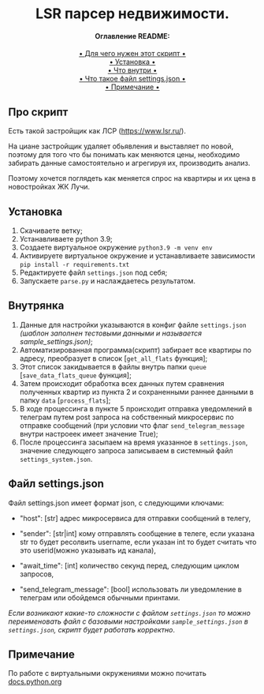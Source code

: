 <h1 align="center">
  LSR парсер недвижимости.
</h1>


<h4 align="center">Оглавление README:</h4>
<div align="center">
    <a href="#про-скрипт"> • Для чего нужен этот скрипт • </a><br>
    <a href="#установка"> • Установка • </a><br>
    <a href="#внутрянка"> • Что внутри • </a><br>
    <a href="#файл-settingsjson"> • Что такое файл settings.json • </a><br>
    <a href="#примечание"> • Примечание • </a>
</div>


## Про скрипт
Есть такой застройщик как ЛСР (https://www.lsr.ru/).

На циане застройщик удаляет обьявления и выставляет по новой, поэтому для того что бы понимать как меняются цены, необходимо забирать данные самостоятельно и агрегируя их, производить анализ.

Поэтому хочется поглядеть как меняется спрос на квартиры и их цена в новостройках ЖК Лучи.


## Установка
1. Скачиваете ветку;
2. Устанавливаете python 3.9;
3. Создаете виртуальное окружение `python3.9 -m venv env`
4. Активируете виртуальное окружение и устанавливаете зависимости `pip install -r requirements.txt`
5. Редактируете файл `settings.json` под себя;
6. Запускаете `parse.py` и наслаждаетесь результатом.


## Внутрянка
1. Данные для настройки указываются в конфиг файле `settings.json` *(шаблон заполнен тестовыми данными и называется sample_settings.json)*;
2. Автоматизированная программа(скрипт) забирает все квартиры по адресу, преобразует в список [`get_all_flats` функция];
3. Этот список закидывается в файлы внутрь папки `queue` [`save_data_flats_queue` функция];
4. Затем происходит обработка всех данных путем сравнения полученных квартир из пункта 2 и сохраненными раннее данными в папку `data` [`process_flats`];
5. В ходе процессинга в пункте 5 происходит отправка уведомлений в телеграм путем post запроса на собственный микросервис по отправке сообщений (при условии что флаг `send_telegram_message` внутри настроеек имеет значение True);
6. После процессинга засыпаем на время указанное в `settings.json`, значение следующего запроса записываем в системный файл `settings_system.json`.


## Файл settings.json
Файл settings.json имеет формат json, с следующими ключами:

* "host": [str] адрес микросервиса для отправки сообщений в телегу,

* "sender": [str|int] кому отправлять сообщение в телеге, если указана str то будет ресолвить username, если указан int то будет считать что это userid(можно указывать ид канала),

* "await_time": [int] количество секунд перед, следующим циклом запросов,

* "send_telegram_message": [bool] использовать ли уведомление в телеграм или обойдемся обычными принтами.

*Если возникают какие-то сложности с файлом `settings.json` то можно переименовать файл с базовыми настройками `sample_settings.json` в `settings.json`, скрипт будет работать корректно*.


## Примечание
По работе с виртуальными окружениями можно почитать <a href="https://docs.python.org/3/library/venv.html#how-venvs-work"> docs.python.org</a>